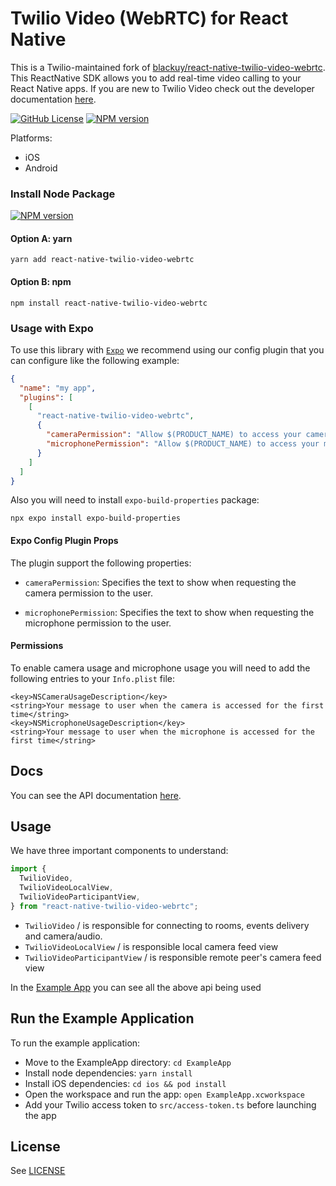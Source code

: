 # Twilio Video (WebRTC) for React Native

This is a Twilio-maintained fork of [blackuy/react-native-twilio-video-webrtc](https://github.com/blackuy/react-native-twilio-video-webrtc). This ReactNative SDK allows you to add real-time video calling to your React Native apps. If you are new to Twilio Video check out the developer documentation [here](https://www.twilio.com/docs/video).

[![GitHub License](https://img.shields.io/github/license/twilio/react-native-twilio-video-webrtc)](https://github.com/twilio/react-native-twilio-video-webrtc/blob/master/LICENSE)
[![NPM version](https://img.shields.io/npm/v/react-native-twilio-video-webrtc)](https://www.npmjs.com/package/react-native-twilio-video-webrtc)

Platforms:

- iOS
- Android

### Install Node Package

[![NPM version](https://img.shields.io/npm/v/react-native-twilio-video-webrtc)](https://www.npmjs.com/package/react-native-twilio-video-webrtc)

#### Option A: yarn

```shell
yarn add react-native-twilio-video-webrtc
```

#### Option B: npm

```shell
npm install react-native-twilio-video-webrtc
```

### Usage with Expo

To use this library with [`Expo`](https://expo.dev) we recommend using our config plugin that you can configure like the following example:

```json
{
  "name": "my app",
  "plugins": [
    [
      "react-native-twilio-video-webrtc",
      {
        "cameraPermission": "Allow $(PRODUCT_NAME) to access your camera",
        "microphonePermission": "Allow $(PRODUCT_NAME) to access your microphone"
      }
    ]
  ]
}
```

Also you will need to install `expo-build-properties` package:

```shell
npx expo install expo-build-properties
```

#### Expo Config Plugin Props

The plugin support the following properties:

- `cameraPermission`: Specifies the text to show when requesting the camera permission to the user.

- `microphonePermission`: Specifies the text to show when requesting the microphone permission to the user.

#### Permissions

To enable camera usage and microphone usage you will need to add the following entries to your `Info.plist` file:

```
<key>NSCameraUsageDescription</key>
<string>Your message to user when the camera is accessed for the first time</string>
<key>NSMicrophoneUsageDescription</key>
<string>Your message to user when the microphone is accessed for the first time</string>
```

## Docs

You can see the API documentation [here](./docs).

## Usage

We have three important components to understand:

```javascript
import {
  TwilioVideo,
  TwilioVideoLocalView,
  TwilioVideoParticipantView,
} from "react-native-twilio-video-webrtc";
```

- `TwilioVideo` / is responsible for connecting to rooms, events delivery and camera/audio.
- `TwilioVideoLocalView` / is responsible local camera feed view
- `TwilioVideoParticipantView` / is responsible remote peer's camera feed view

In the [Example App](./ExampleApp/) you can see all the above api being used

## Run the Example Application

To run the example application:

- Move to the ExampleApp directory: `cd ExampleApp`
- Install node dependencies: `yarn install`
- Install iOS dependencies: `cd ios && pod install`
- Open the workspace and run the app: `open ExampleApp.xcworkspace`
- Add your Twilio access token to `src/access-token.ts` before launching the app

## License

See [LICENSE](https://github.com/twilio/react-native-twilio-video-webrtc/blob/master/LICENSE)
